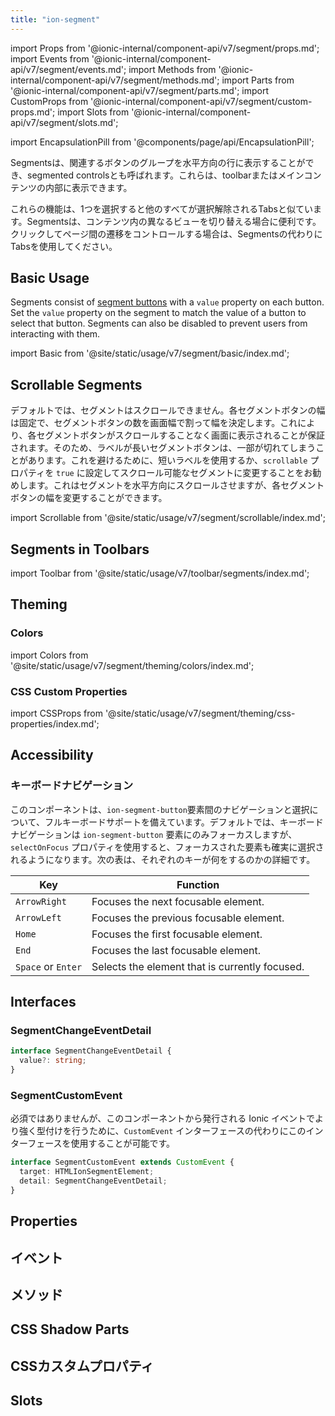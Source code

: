 ```yaml
---
title: "ion-segment"
---
```

import Props from '@ionic-internal/component-api/v7/segment/props.md';
import Events from '@ionic-internal/component-api/v7/segment/events.md';
import Methods from '@ionic-internal/component-api/v7/segment/methods.md';
import Parts from '@ionic-internal/component-api/v7/segment/parts.md';
import CustomProps from '@ionic-internal/component-api/v7/segment/custom-props.md';
import Slots from '@ionic-internal/component-api/v7/segment/slots.md';

<head>
  <title>ion-segment: API Documentation for Segmented Controls</title>
  <meta name="description" content="ion-segmentは、関連するボタンのグループを表示します（セグメントコントロールとも呼ばれます）。使用方法の詳細については、Segment API ドキュメンテーションを参照してください。" />
</head>

import EncapsulationPill from '@components/page/api/EncapsulationPill';

<EncapsulationPill type="shadow" />


Segmentsは、関連するボタンのグループを水平方向の行に表示することができ、segmented controlsとも呼ばれます。これらは、toolbarまたはメインコンテンツの内部に表示できます。

これらの機能は、1つを選択すると他のすべてが選択解除されるTabsと似ています。Segmentsは、コンテンツ内の異なるビューを切り替える場合に便利です。クリックしてページ間の遷移をコントロールする場合は、Segmentsの代わりにTabsを使用してください。


## Basic Usage

Segments consist of [segment buttons](./segment-button) with a `value` property on each button. Set the `value` property on the segment to match the value of a button to select that button. Segments can also be disabled to prevent users from interacting with them.

import Basic from '@site/static/usage/v7/segment/basic/index.md';

<Basic />


## Scrollable Segments

デフォルトでは、セグメントはスクロールできません。各セグメントボタンの幅は固定で、セグメントボタンの数を画面幅で割って幅を決定します。これにより、各セグメントボタンがスクロールすることなく画面に表示されることが保証されます。そのため、ラベルが長いセグメントボタンは、一部が切れてしまうことがあります。これを避けるために、短いラベルを使用するか、`scrollable` プロパティを `true` に設定してスクロール可能なセグメントに変更することをお勧めします。これはセグメントを水平方向にスクロールさせますが、各セグメントボタンの幅を変更することができます。

import Scrollable from '@site/static/usage/v7/segment/scrollable/index.md';

<Scrollable />


## Segments in Toolbars

<!-- Reuse the playground from the Toolbar directory -->
import Toolbar from '@site/static/usage/v7/toolbar/segments/index.md';

<Toolbar />


## Theming

### Colors

import Colors from '@site/static/usage/v7/segment/theming/colors/index.md';

<Colors />

### CSS Custom Properties

import CSSProps from '@site/static/usage/v7/segment/theming/css-properties/index.md';

<CSSProps />


## Accessibility

### キーボードナビゲーション

このコンポーネントは、`ion-segment-button`要素間のナビゲーションと選択について、フルキーボードサポートを備えています。デフォルトでは、キーボードナビゲーションは `ion-segment-button` 要素にのみフォーカスしますが、`selectOnFocus` プロパティを使用すると、フォーカスされた要素も確実に選択されるようになります。次の表は、それぞれのキーが何をするのかの詳細です。

| Key                | Function                                                       |
| ------------------ | -------------------------------------------------------------- |
| `ArrowRight`       | Focuses the next focusable element.                            |
| `ArrowLeft`        | Focuses the previous focusable element.                        |
| `Home`             | Focuses the first focusable element.                           |
| `End`              | Focuses the last focusable element.                            |
| `Space` or `Enter` | Selects the element that is currently focused.                 |

## Interfaces

### SegmentChangeEventDetail

```typescript
interface SegmentChangeEventDetail {
  value?: string;
}
```

### SegmentCustomEvent

必須ではありませんが、このコンポーネントから発行される Ionic イベントでより強く型付けを行うために、`CustomEvent` インターフェースの代わりにこのインターフェースを使用することが可能です。

```typescript
interface SegmentCustomEvent extends CustomEvent {
  target: HTMLIonSegmentElement;
  detail: SegmentChangeEventDetail;
}
```


## Properties
<Props />

## イベント
<Events />

## メソッド
<Methods />

## CSS Shadow Parts
<Parts />

## CSSカスタムプロパティ
<CustomProps />

## Slots
<Slots />
